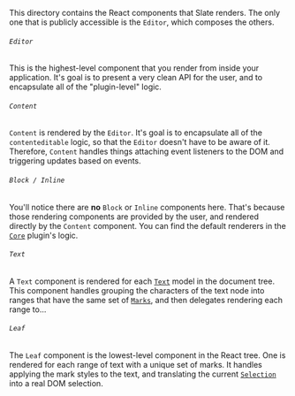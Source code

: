 
This directory contains the React components that Slate renders. The only one that is publicly accessible is the `Editor`, which composes the others.

###### `Editor`

This is the highest-level component that you render from inside your application. It's goal is to present a very clean API for the user, and to encapsulate all of the "plugin-level" logic.

###### `Content`

`Content` is rendered by the `Editor`. It's goal is to encapsulate all of the `contenteditable` logic, so that the `Editor` doesn't have to be aware of it. Therefore, `Content` handles things attaching event listeners to the DOM and triggering updates based on events.

###### `Block / Inline`

You'll notice there are **no** `Block` or `Inline` components here. That's because those rendering components are provided by the user, and rendered directly by the `Content` component. You can find the default renderers in the [`Core`](../plugins/core.js) plugin's logic.

###### `Text`

A `Text` component is rendered for each [`Text`](../models) model in the document tree. This component handles grouping the characters of the text node into ranges that have the same set of [`Marks`](../models), and then delegates rendering each range to...

###### `Leaf`

The `Leaf` component is the lowest-level component in the React tree. One is rendered for each range of text with a unique set of marks. It handles applying the mark styles to the text, and translating the current [`Selection`](../models) into a real DOM selection.
